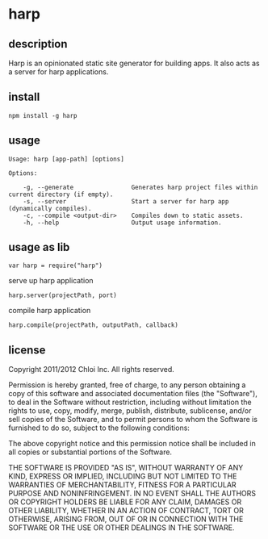 # harp

## description

Harp is an opinionated static site generator for building apps. It also acts as a server for harp applications.

## install

    npm install -g harp
    
## usage

    Usage: harp [app-path] [options]

    Options:

        -g, --generate                Generates harp project files within current directory (if empty).
        -s, --server                  Start a server for harp app (dynamically compiles).
        -c, --compile <output-dir>    Compiles down to static assets.
        -h, --help                    Output usage information.


## usage as lib

    var harp = require("harp")

serve up harp application

    harp.server(projectPath, port)

compile harp application

    harp.compile(projectPath, outputPath, callback)

## license

Copyright 2011/2012 Chloi Inc. All rights reserved.

Permission is hereby granted, free of charge, to any person obtaining a copy of this software and associated documentation files (the "Software"), to deal in the Software without restriction, including without limitation the rights to use, copy, modify, merge, publish, distribute, sublicense, and/or sell copies of the Software, and to permit persons to whom the Software is furnished to do so, subject to the following conditions:

The above copyright notice and this permission notice shall be included in all copies or substantial portions of the Software.

THE SOFTWARE IS PROVIDED "AS IS", WITHOUT WARRANTY OF ANY KIND, EXPRESS OR IMPLIED, INCLUDING BUT NOT LIMITED TO THE WARRANTIES OF MERCHANTABILITY, FITNESS FOR A PARTICULAR PURPOSE AND NONINFRINGEMENT. IN NO EVENT SHALL THE AUTHORS OR COPYRIGHT HOLDERS BE LIABLE FOR ANY CLAIM, DAMAGES OR OTHER LIABILITY, WHETHER IN AN ACTION OF CONTRACT, TORT OR OTHERWISE, ARISING FROM, OUT OF OR IN CONNECTION WITH THE SOFTWARE OR THE USE OR OTHER DEALINGS IN THE SOFTWARE.


